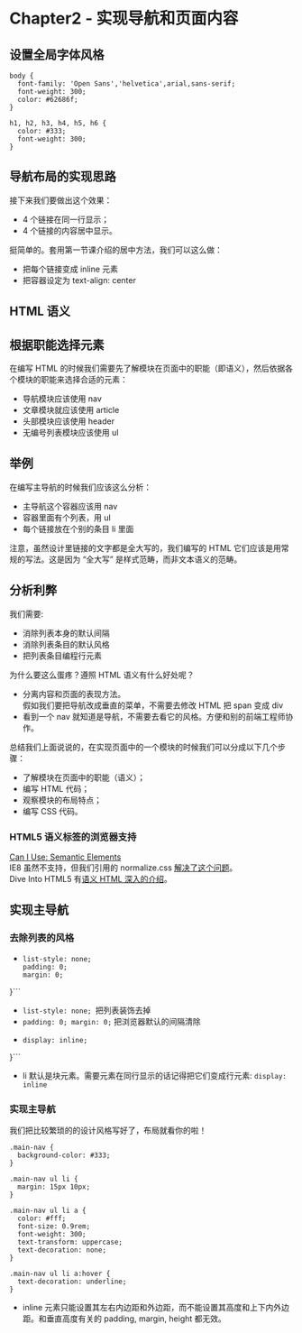 # Chapter2 - 实现导航和页面内容

## 设置全局字体风格
```
body {
  font-family: 'Open Sans','helvetica',arial,sans-serif;
  font-weight: 300;
  color: #62686f;
}

h1, h2, h3, h4, h5, h6 {
  color: #333;
  font-weight: 300;
}
```

## 导航布局的实现思路
接下来我们要做出这个效果：
- 4 个链接在同一行显示；
- 4 个链接的内容居中显示。

挺简单的。套用第一节课介绍的居中方法，我们可以这么做：
- 把每个链接变成 inline 元素
- 把容器设定为 text-align: center

## HTML 语义
## 根据职能选择元素
在编写 HTML 的时候我们需要先了解模块在页面中的职能（即语义），然后依据各个模块的职能来选择合适的元素：

- 导航模块应该使用 nav
- 文章模块就应该使用 article
- 头部模块应该使用 header
- 无编号列表模块应该使用 ul

## 举例
在编写主导航的时候我们应该这么分析：

- 主导航这个容器应该用 nav
- 容器里面有个列表，用 ul
- 每个链接放在个别的条目 li 里面

注意，虽然设计里链接的文字都是全大写的，我们编写的 HTML 它们应该是用常规的写法。这是因为 “全大写” 是样式范畴，而非文本语义的范畴。

## 分析利弊
我们需要:

- 消除列表本身的默认间隔
- 消除列表条目的默认风格
- 把列表条目编程行元素

为什么要这么蛋疼？遵照 HTML 语义有什么好处呢？

- 分离内容和页面的表现方法。   
假如我们要把导航改成垂直的菜单，不需要去修改 HTML 把 span 变成 div
- 看到一个 nav 就知道是导航，不需要去看它的风格。方便和别的前端工程师协作。

总结我们上面说说的，在实现页面中的一个模块的时候我们可以分成以下几个步骤：

- 了解模块在页面中的职能（语义）；
- 编写 HTML 代码；
- 观察模块的布局特点；
- 编写 CSS 代码。

### HTML5 语义标签的浏览器支持
[Can I Use: Semantic Elements](http://caniuse.com/#search=semantic)  
IE8 虽然不支持，但我们引用的 normalize.css [解决了这个问题](https://github.com/necolas/normalize.css/blob/2bdda84272650aedfb45d8abe11a6d177933a803/normalize.css#L33-L60)。  
Dive Into HTML5 有[语义 HTML 深入的介绍](http://diveintohtml5.info/semantics.html)。

## 实现主导航
### 去除列表的风格
- ```ul.nostyle {
  list-style: none;
  padding: 0;
  margin: 0;
}```
  - ```list-style: none; ```把列表装饰去掉
  - ```padding: 0; margin: 0;``` 把浏览器默认的间隔清除
- ```ul.inline-items li {
  display: inline;
}```
  - li 默认是块元素。需要元素在同行显示的话记得把它们变成行元素: ```display: inline```

### 实现主导航
我们把比较繁琐的的设计风格写好了，布局就看你的啦！

```
.main-nav {
  background-color: #333;
}

.main-nav ul li {
  margin: 15px 10px;
}

.main-nav ul li a {
  color: #fff;
  font-size: 0.9rem;
  font-weight: 300;
  text-transform: uppercase;
  text-decoration: none;
}

.main-nav ul li a:hover {
  text-decoration: underline;
}
```
- inline 元素只能设置其左右内边距和外边距，而不能设置其高度和上下内外边距。和垂直高度有关的 padding, margin, height 都无效。